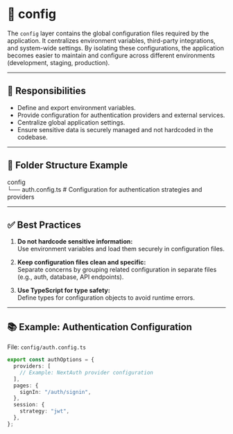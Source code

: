 # 📁 config

The `config` layer contains the global configuration files required by the application. It centralizes environment variables, third-party integrations, and system-wide settings. By isolating these configurations, the application becomes easier to maintain and configure across different environments (development, staging, production).

---

## 📌 Responsibilities

- Define and export environment variables.
- Provide configuration for authentication providers and external services.
- Centralize global application settings.
- Ensure sensitive data is securely managed and not hardcoded in the codebase.

---

## 📂 Folder Structure Example

config  
└── auth.config.ts                # Configuration for authentication strategies and providers  

---

## ✅ Best Practices

1. **Do not hardcode sensitive information:**  
   Use environment variables and load them securely in configuration files.

2. **Keep configuration files clean and specific:**  
   Separate concerns by grouping related configuration in separate files (e.g., auth, database, API endpoints).

3. **Use TypeScript for type safety:**  
   Define types for configuration objects to avoid runtime errors.

---

## 📚 Example: Authentication Configuration

File: `config/auth.config.ts`

```typescript
export const authOptions = {
  providers: [
    // Example: NextAuth provider configuration
  ],
  pages: {
    signIn: "/auth/signin",
  },
  session: {
    strategy: "jwt",
  },
};
